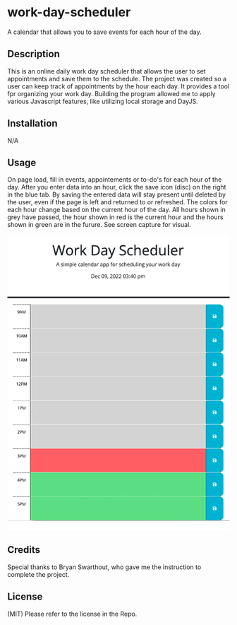 # work-day-scheduler
A calendar that allows you to save events for each hour of the day.

## Description

This is an online daily work day scheduler that allows the user to set appointments and save them to the schedule. The project was created so a user can keep track of appointments by the hour each day. It provides a tool fpr organizing your work day. Building the program allowed me to apply various Javascript features, like utilizing local storage and DayJS.

## Installation

N/A

## Usage

On page load, fill in events, appointements or to-do's for each hour of the day. After you enter data into an hour, click the save icon (disc) on the right in the blue tab. By saving the entered data will stay present until deleted by the user, even if the page is left and returned to or refreshed. The colors for each hour change based on the current hour of the day. All hours shown in grey have passed, the hour shown in red is the current hour and the hours shown in green are in the furure. See screen capture for visual.

![Image of Work Day Planner](assets/Screen-Shot-01.png)

## Credits

Special thanks to Bryan Swarthout, who gave me the instruction to complete the project.

## License

(MIT) Please refer to the license in the Repo.
